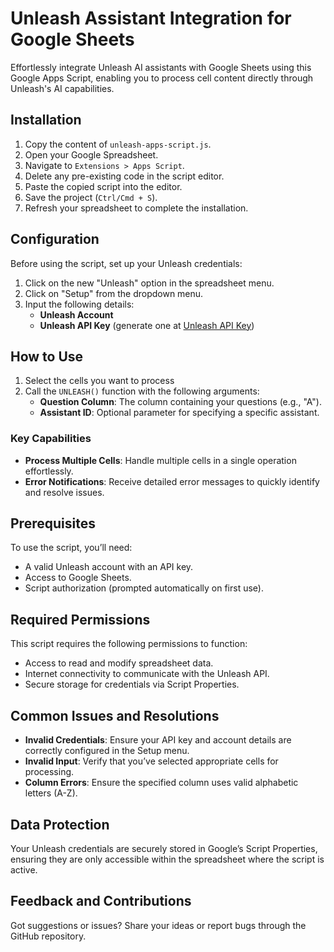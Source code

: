 # Unleash Assistant Integration for Google Sheets

Effortlessly integrate Unleash AI assistants with Google Sheets using this Google Apps Script, enabling you to process cell content directly through Unleash's AI capabilities.

## Installation

1. Copy the content of `unleash-apps-script.js`.
2. Open your Google Spreadsheet.
3. Navigate to `Extensions > Apps Script`.
4. Delete any pre-existing code in the script editor.
5. Paste the copied script into the editor.
6. Save the project (`Ctrl/Cmd + S`).
7. Refresh your spreadsheet to complete the installation.

## Configuration

Before using the script, set up your Unleash credentials:

1. Click on the new "Unleash" option in the spreadsheet menu.
2. Click on "Setup" from the dropdown menu.
3. Input the following details:
   - **Unleash Account**
   - **Unleash API Key** (generate one at [Unleash API Key](https://app.unleash.so/settings/api-key))

## How to Use

1. Select the cells you want to process
2. Call the `UNLEASH()` function with the following arguments:
   - **Question Column**: The column containing your questions (e.g., "A").
   - **Assistant ID**: Optional parameter for specifying a specific assistant.

### Key Capabilities

- **Process Multiple Cells**: Handle multiple cells in a single operation effortlessly.
- **Error Notifications**: Receive detailed error messages to quickly identify and resolve issues.

## Prerequisites

To use the script, you’ll need:

- A valid Unleash account with an API key.
- Access to Google Sheets.
- Script authorization (prompted automatically on first use).

## Required Permissions

This script requires the following permissions to function:

- Access to read and modify spreadsheet data.
- Internet connectivity to communicate with the Unleash API.
- Secure storage for credentials via Script Properties.

## Common Issues and Resolutions

- **Invalid Credentials**: Ensure your API key and account details are correctly configured in the Setup menu.
- **Invalid Input**: Verify that you’ve selected appropriate cells for processing.
- **Column Errors**: Ensure the specified column uses valid alphabetic letters (A-Z).

## Data Protection

Your Unleash credentials are securely stored in Google’s Script Properties, ensuring they are only accessible within the spreadsheet where the script is active.

## Feedback and Contributions

Got suggestions or issues? Share your ideas or report bugs through the GitHub repository.
